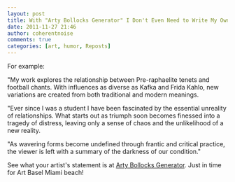 ```yaml
---
layout: post
title: With "Arty Bollocks Generator" I Don't Even Need to Write My Own Artist's Statement!
date: 2011-11-27 21:46
author: coherentnoise
comments: true
categories: [art, humor, Reposts]
---
```

For example:

"My work explores the relationship between Pre-raphaelite tenets and football chants. With influences as diverse as Kafka and Frida Kahlo, new variations are created from both traditional and modern meanings.

"Ever since I was a student I have been fascinated by the essential unreality of relationships. What starts out as triumph soon becomes finessed into a tragedy of distress, leaving only a sense of chaos and the unlikelihood of a new reality.

"As wavering forms become undefined through frantic and critical practice, the viewer is left with a summary of the darkness of our condition."

See what your artist's statement is at <a title="Arty Bollocks Generator" href="http://www.artybollocks.com/" target="_blank">Arty Bollocks Generator</a>. Just in time for Art Basel Miami beach!
